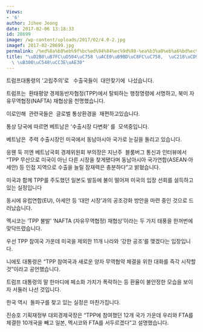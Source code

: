 ```yaml
---
Views:
- '6'
author: Jihee Jeong
date: 2017-02-06 13:18:33
id: 28699
image: /wp-content/uploads/2017/02/4.0-2.jpg
imagef: 2017-02-28699.jpg
permalink: /%ed%8a%b8%eb%9f%bc%ed%94%84%ec%9d%98-%ea%b3%a0%eb%a6%bd%ec%a3%bc%ec%9d%98-%ec%88%98%ec%b6%9c%ea%b5%ad%eb%93%a4-%eb%8c%80%ec%95%88%ec%b0%be%ea%b8%b0/
title: "\uD2B8\uB7FC\uD504\uC758 \uACE0\uB9BD\uC8FC\uC758,  \uC218\uCD9C\uAD6D\uB4E4\
  \ \uB300\uC548\uCC3E\uAE30"
---
```


트럼프대통령의 ‘고립주의’로   수출국들이  대안찾기에  나섰습니다.

트럼프는  환태평양 경제동반자협정(TPP)에서 탈퇴하는 행정명령에 서명하고, 북미 자유무역협정(NAFTA) 재협상을 천명했습니다.

이로인해  관련국들은  글로벌 통상환경을  재편하고있습니다.

통상 당국에 따르면 베트남은 ‘수출시장 다변화’ 를  모색중입니다.

베트남은  주력 수출시장인 미국에서 동남아시아 국가로 눈길을 돌리고 있습니다.

응웬 둑 끼엔 베트남국회 경제위원회 부의장은 지난주  블룸버그 통신과 인터뷰에서 “TPP 무산으로 미국이 아닌 다른 시장을 찾게됐다며 동남아시아 국가연합(ASEAN·아세안) 등 인접 지역으로 수출을 늘릴 잠재력은 충분하다”고 밝혔습니다.

미국과 함께 TPP를 주도했던 일본도 발등에 불이 떨어져 미국의 입장 선회를 설득하고 있는 실정입니다

동시에 유럽연합(EU), 아세안 등 ‘대안 시장’과의 공조강화 방안을 마련 중인 것으로 드러났습니다.

멕시코는 ‘TPP 불발’ ‘NAFTA (자유무역협정) 재협상’이라는 두 가지 태풍을 한꺼번에 맞닥뜨렸습니다.

우선 TPP 참여국 가운데 미국을 제외한 11개 나라와 ‘강한 공조’를 맺겠다는 입장입니다.

니에토 대통령은 “TPP 참여국과 새로운 양자 무역협약 체결을 위한 대화를 즉각 시작할 것”이라고 공언했습니다.

트럼프 대통령의 말 한마디에 페소화 가치가 폭락하는 등 환율이 불안정한 모습을 보이자 서둘러 나선 것입니다.

한국 역시  돌파구를 찾고 있는 실정은 마찬가집니다.

진승호 기획재정부 대외경제국장은 “TPP에 참여했던 12개 국가 가운데 우리와 FTA를 체결한 10개국을 빼고 일본, 멕시코와 FTA를 서두르겠다”고 설명했습니다.

&nbsp;